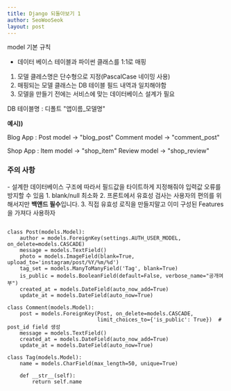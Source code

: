 ```yaml
---
title: Django 되돌아보기 1
author: SeoWooSeok
layout: post
---
```

model 기본 규칙
- 데이터 베이스 테이블과 파이썬 클래스를 1:1로 매핑
1. 모델 클레스명은 단수형으로 지정(PascalCase 네이밍 사용)
2. 매핑되는 모델 클래스는 DB 테이블 필드 내역과 일치해야함
3. 모델을 만들기 전에는 서비스에 맞는 데이터베이스 설계가 필요

DB 테이블명 : 디폴트 "앱이름_모델명"

**예시))**

Blog App : 
Post model -> "blog_post"
Comment model -> "comment_post"

Shop App : 
Item model -> "shop_item"
Review model -> "shop_review"

<h3> 주의 사항 </h3>
 - 설계한 데이터베이스 구조에 따라서 필드값을 타이트하게 지정해줘야 입력값 오류를 방지할 수 있음
 1. blank/null 최소화
 2. 프론트에서 유효성 검사는 사용자의 편의를 위해서지만 <b>백앤드 필수</b>입니다.
 3. 직접 유효성 로직을 만들지말고 이미 구성된 Features을 가져다 사용하자
 
<pre><code>
class Post(models.Model):
    author = models.ForeignKey(settings.AUTH_USER_MODEL, on_delete=models.CASCADE)
    message = models.TextField()
    photo = models.ImageField(blank=True, upload_to='instagram/post/%Y/%m/%d')
    tag_set = models.ManyToManyField('Tag', blank=True)
    is_public = models.BooleanField(default=False, verbose_name="공개여부")
    created_at = models.DateField(auto_now_add=True)
    update_at = models.DateField(auto_now=True)
    
class Comment(models.Model):
    post = models.ForeignKey(Post, on_delete=models.CASCADE,
                             limit_choices_to={'is_public': True})  # post_id field 생성
    message = models.TextField()
    created_at = models.DateField(auto_now_add=True)
    update_at = models.DateField(auto_now=True)

class Tag(models.Model):
    name = models.CharField(max_length=50, unique=True)

    def __str__(self):
        return self.name 
</code></pre>




